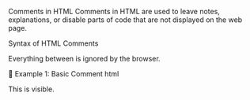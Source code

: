  Comments in HTML
Comments in HTML are used to leave notes, explanations, or disable parts of code that are not displayed on the web page.

 Syntax of HTML Comments

<!-- This is a comment -->
Everything between <!-- and --> is ignored by the browser.

📝 Example 1: Basic Comment
html

<p>This is visible.</p>

<!-- <p>This is hidden and won't appear on the page.</p> -->

